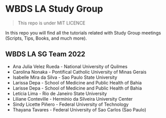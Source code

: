 # WBDS LA Study Group
> This repo is under MIT LICENCE

In this repo you will find all the tutorials related with Study Group meetings (Scripts, Tips, Books, and much more).

## WBDS LA SG Team 2022
* Ana Julia Velez Rueda - National University of Quilmes
* Carolina Nonaka - Pontifical Catholic University of Minas Gerais
* Isabelle Mira da Silva - Sao Paulo State University
* Larissa Depa - School of Medicine and Public Health of Bahia
* Larisse Depa - School of Medicine and Public Health of Bahia
* Letícia Lima - Rio de Janeiro State University
* Liliane Conteville - Hermínio da Silveira University Center
* Sindy Licette Piñero - Federal University of Technology
* Thayana Tavares - Federal University of Sao Carlos (Sao Paulo)





